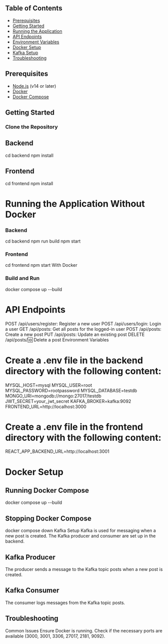 ## Table of Contents

- [Prerequisites](#prerequisites)
- [Getting Started](#getting-started)
- [Running the Application](#running-the-application)
- [API Endpoints](#api-endpoints)
- [Environment Variables](#environment-variables)
- [Docker Setup](#docker-setup)
- [Kafka Setup](#kafka-setup)
- [Troubleshooting](#troubleshooting)

## Prerequisites

- [Node.js](https://nodejs.org/) (v14 or later)
- [Docker](https://www.docker.com/)
- [Docker Compose](https://docs.docker.com/compose/)

## Getting Started

### Clone the Repository

## Backend
cd backend
npm install

## Frontend
cd frontend
npm install

# Running the Application Without Docker

### Backend
cd backend
npm run build
npm start

### Frontend
cd frontend
npm start
With Docker

### Build and Run
docker compose up --build

# API Endpoints
POST /api/users/register: Register a new user
POST /api/users/login: Login a user
GET /api/posts: Get all posts for the logged-in user
POST /api/posts: Create a new post
PUT /api/posts: Update an existing post
DELETE /api/posts/:id: Delete a post
Environment Variables

# Create a .env file in the backend directory with the following content:

MYSQL_HOST=mysql
MYSQL_USER=root
MYSQL_PASSWORD=rootpassword
MYSQL_DATABASE=testdb
MONGO_URI=mongodb://mongo:27017/testdb
JWT_SECRET=your_jwt_secret
KAFKA_BROKER=kafka:9092
FRONTEND_URL=http://localhost:3000

# Create a .env file in the frontend directory with the following content:

REACT_APP_BACKEND_URL=http://localhost:3001

# Docker Setup

## Running Docker Compose
docker compose up --build

## Stopping Docker Compose
docker compose down
Kafka Setup
Kafka is used for messaging when a new post is created. The Kafka producer and consumer are set up in the backend.

## Kafka Producer
The producer sends a message to the Kafka topic posts when a new post is created.

## Kafka Consumer
The consumer logs messages from the Kafka topic posts.

## Troubleshooting
Common Issues
Ensure Docker is running.
Check if the necessary ports are available (3000, 3001, 3306, 27017, 2181, 9092).